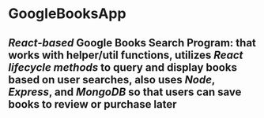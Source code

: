 # GoogleBooksApp

## _React-based_ Google Books Search Program: that works with helper/util functions, utilizes _React lifecycle methods_ to query and display books based on user searches, also uses _Node_, _Express_, and _MongoDB_ so that users can save books to review or purchase later
